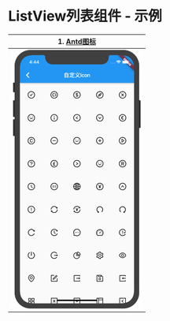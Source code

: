 # ListView列表组件 - 示例

|1. [Antd图标](./antd_icons.dart)|
|----|
|<img width="265" src="./screen_shots/antd_icons.png"/>|
